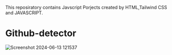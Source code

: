 This reposiratory contains Javscript Porjects created by HTML,Tailwind CSS and JAVASCRIPT.

# Github-detector

![Screenshot 2024-06-13 121537](https://github.com/user-attachments/assets/e6c06692-35f1-4e16-8d21-118e1b37ead0)

